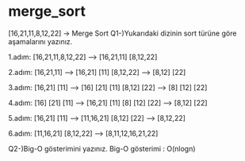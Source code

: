 # merge_sort

[16,21,11,8,12,22] -> Merge Sort
Q1-)Yukarıdaki dizinin sort türüne göre aşamalarını yazınız.


1.adım:	[16,21,11,8,12,22] --> [16,21,11]   [8,12,22]

2.adım: [16,21,11] --> [16,21] [11]      [8,12,22] --> [8,12] [22]

3.adım:	[16,21] [11] --> [16] [21] [11]       [8,12] [22]  --> [8] [12] [22]

4.adım: [16] [21] [11]  --> [16,21] [11]      [8] [12] [22]  -->  [8,12] [22]

5.adım:	[16,21] [11] --> [11,16,21]           [8,12] [22]  --> [8,12,22]

6.adım:	[11,16,21]   [8,12,22]   --> [8,11,12,16,21,22]	
	
Q2-)Big-O gösterimini yazınız.
	Big-O gösterimi : O(nlogn)
